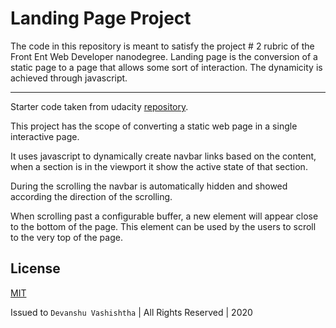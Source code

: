 # Landing Page Project

The code in this repository is meant to satisfy the project # 2 rubric of the Front Ent Web Developer nanodegree.
Landing page is the conversion of a static page to a page that allows some sort of interaction. The dynamicity is achieved through javascript.

___


Starter code taken from udacity [repository](https://github.com/udacity/fend/tree/refresh-2019/projects/landing-page).

This project has the scope of converting a static web page in a single interactive page.

It uses javascript to dynamically create navbar links based on the content, when a section is in the viewport it show the active state of that section.


During the scrolling the navbar is automatically hidden and showed according the direction of the scrolling.


When scrolling past a configurable buffer, a new element will appear close to the bottom of the page. This element can be used by the users to scroll to the very top of the page.

## License 

[MIT](https://github.com/web-codegrammer/Udacity-fend-Landing-Page/blob/master/LICENSE)

Issued to ```Devanshu Vashishtha``` | All Rights Reserved | 2020
